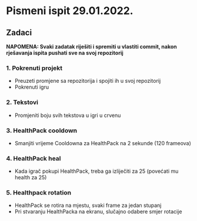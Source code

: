 # Pismeni ispit 29.01.2022.

## Zadaci

**NAPOMENA: Svaki zadatak riješiti i spremiti u vlastiti commit, nakon
rješavanja ispita pushati sve na svoj repozitorij**

### 1. Pokrenuti projekt

- Preuzeti promjene sa repozitorija i spojiti ih u svoj repozitorij
- Pokrenuti igru


### 2. Tekstovi

- Promjeniti boju svih tekstova u igri u crvenu


### 3. HealthPack cooldown

- Smanjiti vrijeme Cooldowna za HealthPack na 2 sekunde (120 frameova)


### 4. HealthPack heal

- Kada igrač pokupi HealthPack, treba ga izliječiti za 25 (povećati mu health
  za 25)


### 5. Healthpack rotation

- HealthPack se rotira na mjestu, svaki frame za jedan stupanj
- Pri stvaranju HealthPacka na ekranu, slučajno odabere smjer rotacije


